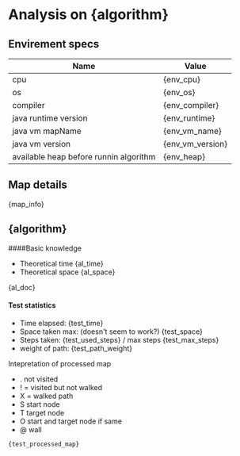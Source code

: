 # Analysis on {algorithm}

## Envirement specs

| Name | Value |
|------|-------|
| cpu  | {env_cpu} |
| os   | {env_os}  |
| compiler | {env_compiler} |
| java runtime version | {env_runtime} |
| java vm mapName | {env_vm_name} |
| java vm version | {env_vm_version} |
| available heap before runnin algorithm | {env_heap} |


## Map details
{map_info}

## {algorithm}

####Basic knowledge
* Theoretical time {al_time}
* Theoretical space {al_space}
<p>
{al_doc}
</p>

#### Test statistics
* Time elapsed: {test_time}
* Space taken max: (doesn't seem to work?) {test_space}
* Steps taken: {test_used_steps} / max steps {test_max_steps}
* weight of path: {test_path_weight}

Intepretation of processed map
* . not visited
* ! = visited but not walked
* X = walked path
* S start node
* T target node
* O start and target node if same
* @ wall 

```
{test_processed_map}
```